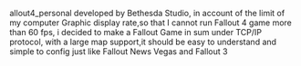 allout4_personal developed by Bethesda Studio,
in account of the limit of my computer Graphic display rate,so that I cannot run Fallout 4 game more than 60 fps,
i decided to make a Fallout Game in sum under TCP/IP protocol,
with a large map support,it should be easy to understand and simple to config just like Fallout News Vegas and Fallout 3
 
